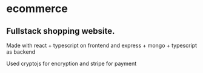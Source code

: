 # ecommerce

## Fullstack shopping website.
Made with react + typescript on frontend and express + mongo + typescript as backend

Used cryptojs for encryption and stripe for payment
